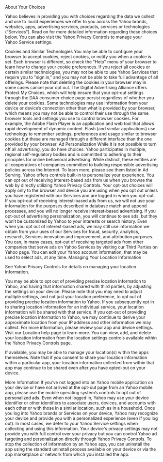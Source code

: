 About Your Choices

Yahoo believes in providing you with choices regarding the data we collect and use to  build experiences we offer to you across the Yahoo brands, websites, apps, advertising services, products, services or technologies (“Services”). Read on for more detailed information regarding these choices below. You can also visit the Yahoo Privacy Controls to manage your Yahoo Service settings.

Cookies and Similar Technologies
You may be able to configure your browser to accept cookies, reject cookies, or notify you when a cookie is set. Each browser is different, so check the "Help" menu of your browser to learn how to change your cookie preferences. If you reject all cookies or certain similar technologies, you may not be able to use Yahoo Services that require you to "sign in," and you may not be able to take full advantage of all offerings. Please note that deleting the cookies in your browser may in some cases cancel your opt out. The Digital Advertising Alliance offers Protect My Choices, which will help ensure that your opt-out settings through the DAA consumer choice page persist regardless of whether you delete your cookies.
Some technologies may use information from your device or device’s connection other than what is provided by your browser, which means you may not be able to control their use through the same browser tools and settings you use to control browser cookies. For example, the Adobe Flash Player is an application and web tool that allows rapid development of dynamic content. Flash (and similar applications) use technology to remember settings, preferences and usage similar to browser cookies but these are managed through a different interface than the one provided by your browser.
Ad Personalization
While it is not possible to turn off all advertising, you do have choices:
Yahoo participates in multiple, regional self-regulatory bodies and is committed to adhering to their principles for online behavioral advertising. While distinct, these entities are all cooperatives of companies committed to building responsible advertising policies across the Internet. To learn more, please see them listed in Ad Serving.
Yahoo offers controls built-in to personalize your experience. You can opt out of receiving interest-based ads from us when you browse the web by directly utilizing Yahoo Privacy Controls. Your opt-out choices will apply only to the browser and device you are using when you opt out unless you have registered with our Services and are logged in when you opt-out. If you opt-out of receiving interest-based ads from us, we will not use your information for the purposes described in database match and append processes, and you will no longer receive interest-based advertising.
If you opt-out of advertising personalization, you will continue to see ads, but they won’t be customized by Yahoo to your interests or search history.
Even when you opt out of interest-based ads, we may still use information we obtain from your uses of our Services for fraud, security, analytics, research, Services innovation and improvement, and attribution purposes.
You can, in many cases, opt-out of receiving targeted ads from other companies that serve ads on Yahoo Services by visiting our Third Parties on Yahoo page.
You can edit your Yahoo account information, that may be used to select ads, at any time.
Managing Your Location Information

See Yahoo Privacy Controls for details on managing your location information.

You may be able to opt out of providing precise location information to Yahoo, and having that information shared with third parties, by adjusting the settings on your device. Please note that you may need to adjust multiple settings, and not just your location preference, to opt out of providing precise location information to Yahoo. If you subsequently opt in to sharing location information for an individual service, your location information will be shared with that service. If you opt-out of providing precise location information to Yahoo, we may continue to derive your approximate location from your IP address and other information we may collect. For more information, please review your app and device settings. Visit our Location help page to learn more.
You can view, add, and delete your location information from the location settings controls available within the Yahoo Privacy Controls page.

If available, you may be able to manage your location(s) within the apps themselves. Note that if you consent to share your location information within a particular app, your location information collected from within that app may continue to be shared even after you have opted-out on your device.

More Information
If you’ve not logged into an Yahoo mobile application on your device or have not arrived at the opt-out page from an Yahoo mobile app, please use the mobile operating system’s controls to opt out of personalized ads. Even when not logged in, Yahoo may use your device identifier or other identifiers to associate users, devices, and accounts with each other or with those in a similar location, such as in a household.
Once you log into Yahoo brands or Services on your device, Yahoo may recognize your device and provide you with a personalized experience (even if you log out). In most cases, we defer to your Yahoo Service settings when collecting and using this information. Your device's privacy settings may not provide you with full control over your privacy but you can control Yahoo ad targeting and personalization directly through Yahoo Privacy Controls.
To stop the collection of information by an Yahoo app, you can uninstall the app using the standard uninstall process available on your device or via the app marketplace or network from which you installed the app.